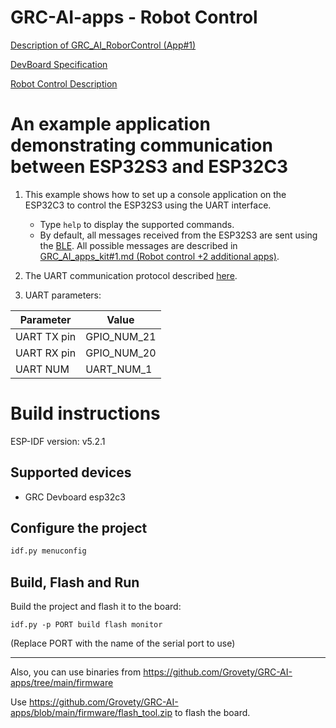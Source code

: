 # GRC-AI-apps - Robot Control

[Description of GRC_AI_RoborControl (App#1)](https://github.com/Grovety/GRC-AI-apps/blob/main/docs/GRC_AI_App%231.md)

[DevBoard Specification](https://github.com/Grovety/GRC-AI-apps/blob/main/docs/DevBoard_Specification.md)

[Robot Control Description](https://github.com/Grovety/GRC-AI-apps/blob/main/docs/Robot_Control_Description.md)



# An example application demonstrating communication between ESP32S3 and ESP32C3

1. This example shows how to set up a console application on the ESP32C3 to control the ESP32S3 using the UART interface.
    - Type `help` to display the supported commands.
    - By default, all messages received from the ESP32S3 are sent using the [BLE](https://github.com/Grovety/GRC-AI-apps/blob/main/BLE.md). All possible messages are described in [GRC_AI_apps_kit#1.md (Robot control +2 additional apps)](https://github.com/Grovety/GRC-AI-apps/blob/main/GRC_AI_apps_kit%231.md).

2. The UART communication protocol described [here](https://github.com/Grovety/GRC-AI-apps/blob/main/GRC_protocol.md).

3. UART parameters:

| Parameter           | Value                                |
| ------------------- | ------------------------------------ |
| UART TX pin         | GPIO_NUM_21                          |
| UART RX pin         | GPIO_NUM_20                          |
| UART NUM            | UART_NUM_1                           |

# Build instructions

ESP-IDF version: v5.2.1

## Supported devices

- GRC Devboard esp32c3

## Configure the project

```bash
idf.py menuconfig
```

## Build, Flash and Run

Build the project and flash it to the board:

```
idf.py -p PORT build flash monitor
```

(Replace PORT with the name of the serial port to use)
___________

Also, you can use binaries from https://github.com/Grovety/GRC-AI-apps/tree/main/firmware

Use https://github.com/Grovety/GRC-AI-apps/blob/main/firmware/flash_tool.zip to flash the board.
